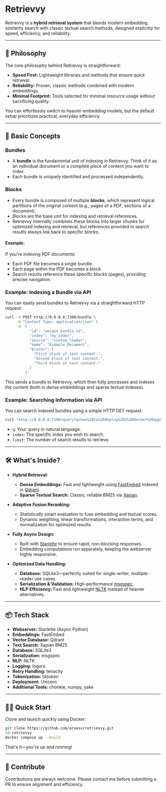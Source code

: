 # Retrievvy

Retrievvy is a **hybrid retrieval system** that blends modern embedding similarity search with classic textual search methods, designed explicitly for speed, efficiency, and reliability.

---

## 🚀 Philosophy

The core philosophy behind Retrievvy is straightforward:

- **Speed First:** Lightweight libraries and methods that ensure quick retrieval.
- **Reliability:** Proven, classic methods combined with modern embeddings.
- **Minimal Footprint:** Tools selected for minimal resource usage without sacrificing quality.

You can effortlessly switch to heavier embedding models, but the default setup prioritizes practical, everyday efficiency.

---

## 🧩 Basic Concepts

### Bundles

- A **bundle** is the fundamental unit of indexing in Retrievvy. Think of it as an individual document or a complete piece of content you want to index.
- Each bundle is uniquely identified and processed independently.

### Blocks

- Every bundle is composed of multiple **blocks**, which represent logical partitions of the original content (e.g., pages of a PDF, sections of a document).
- Blocks are the base unit for indexing and retrieval references.
- Retrievvy internally combines these blocks into larger chunks for optimized indexing and retrieval, but references provided in search results always link back to specific blocks.

#### Example:

If you're indexing PDF documents:

- Each PDF file becomes a single bundle.
- Each page within the PDF becomes a block.
- Search results reference these specific blocks (pages), providing precise navigation.

### Example: Indexing a Bundle via API

You can easily send bundles to Retrievvy via a straightforward HTTP request:

```bash
curl -X POST http://0.0.0.0:7300/bundle \
     -H "Content-Type: application/json" \
     -d '{
           "id": "unique_bundle_id",
           "index": "my_index",
           "source": "custom_loader",
           "name": "Example Document",
           "blocks": [
             "First block of text content.",
             "Second block of text content.",
             "Third block of text content."
           ]
         }'
```

This sends a bundle to Retrievvy, which then fully processes and indexes the content (both in dense embeddings and sparse textual indexes).

### Example: Searching Information via API

You can search indexed bundles using a simple HTTP GET request:

```bash
curl "http://0.0.0.0:7300/query?q=how%20to%20deploy%20a%20docker%20app&index=my_index&limit=10"
```

- `q`: Your query in natural language.
- `index`: The specific index you wish to search.
- `limit`: The number of search results to retrieve.

---

## 🛠️ What's Inside?

- **Hybrid Retrieval:**
  - **Dense Embeddings:** Fast and lightweight using [FastEmbed](https://github.com/qdrant/fastembed) indexed in [Qdrant](https://qdrant.tech/).
  - **Sparse Textual Search:** Classic, reliable BM25 via [Xapian](https://xapian.org/).

- **Adaptive Fusion Reranking:**
  - Statistically smart evaluation to fuse embedding and textual scores.
  - Dynamic weighting, linear transformations, interaction terms, and normalization for optimized results.

- **Fully Async Design:**
  - Built with [Starlette](https://www.starlette.io/) to ensure rapid, non-blocking responses.
  - Embedding computations run separately, keeping the webserver highly responsive.

- **Optimized Data Handling:**
  - **Database:** SQLite3—perfectly suited for single-writer, multiple-reader use cases.
  - **Serialization & Validation:** High-performance [msgspec](https://github.com/jcrist/msgspec).
  - **NLP Efficiency:** Fast and lightweight [NLTK](https://www.nltk.org/) instead of heavier alternatives.

---

## 📦 Tech Stack

- **Webserver:** Starlette (Async Python)
- **Embeddings:** FastEmbed
- **Vector Database:** Qdrant
- **Text Search:** Xapian BM25
- **Database:** SQLite3
- **Serialization:** msgspec
- **NLP:** NLTK
- **Logging:** loguru
- **Retry Handling:** tenacity
- **Tokenization:** tiktoken
- **Deployment:** Uvicorn
- **Additional Tools:** chonkie, numpy, yake

---

## 🧑‍💻 Quick Start

Clone and launch quickly using Docker:

```bash
git clone https://github.com/arvesx/retrievvy.git
cd retrievvy
docker compose up --build
```

That's it—you're up and running!

---

## 🌟 Contribute

Contributions are always welcome. Please contact me before submitting a PR to ensure alignment and efficiency.

